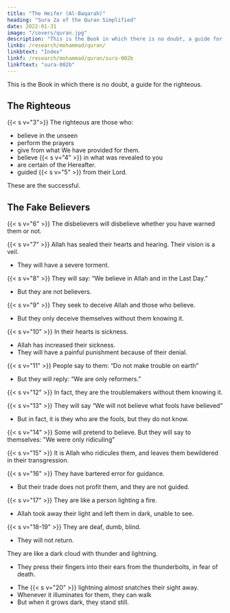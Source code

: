 ```yaml
---
title: "The Heifer (Al-Baqarah)"
heading: "Sura 2a of the Quran Simplified"
date: 2022-01-31
image: "/covers/quran.jpg"
description: "This is the Book in which there is no doubt, a guide for the righteous."
linkb: /research/mohammad/quran/
linkbtext: "Index"
linkf: /research/mohammad/quran/sura-002b
linkftext: "sura-002b"
---
```



<!-- T ALAL I TANIQ URAN
{{< s v="1" >}}  THE OPENING ........................ al-Fatihah .............................................................. 1{{< s v="2" >}}  THE HEIFER ............................. al-Baqarah ............................................................. 1{{< s v="3" >}}  FAMILY OF IMRAN ............... Ali ‘Imran ............................................................ 17{{< s v="4" >}}  WOMEN .................................... an-Nisa’ ............................................................... 27{{< s v="5" >}}  THE TABLE .............................. al-Ma’idah ........................................................... 37
6. LIVESTOCK .............................. al-An’am .............................................................. 44
7. THE ELEVATIONS ................. al-A’raf ................................................................ 53
8. THE SPOILS .............................. al-Anfal ............................................................... 63{{< s v="9" >}}  REPENTANCE ......................... at-Tawbah ............................................................ 66{{< s v="10" >}}  JONAH ..................................... Yunus .................................................................. 73{{< s v="11" >}}  HUD ......................................... Hud ..................................................................... 78
12. JOSEPH .................................... Yusuf ................................................................... 84
13. THUNDER .............................. ar-Ra’d ................................................................ 89
14. ABRAHAM ............................. Ibrahim ............................................................... 91
15. THE ROCK .............................. al-Hijr ................................................................. 94
{{< s v="16" >}}THE BEE .................................. an-Nahl ............................................................... 96
17. THE NIGHT JOURNEY ....... al-Isra’ ............................................................... 102
18. THE CAVE .............................. al-Kahf .............................................................. 106
19. MARY ....................................... Maryam ............................................................. 111
20. TA-HA ..................................... Ta-Ha ................................................................ 114
21. THE PROPHETS .................... al-Anbiya ........................................................... 119
22. THE PILGRIMAGE ............... al-Hajj ............................................................... 123
23. THE BELIEVERS .................... al-Mu’minun ...................................................... 126
24. THE LIGHT ............................ an-Nur .............................................................. 130
25. THE CRITERION .................. al-Furqan ........................................................... 133
26. THE POETS ............................ ash-Shu’ara’ ....................................................... 136
27. THE ANT ................................ an-Naml ............................................................ 141
28. HISTORY ................................. al-Qasas ............................................................. 145
29. THE SPIDER ........................... al-’Ankabut ........................................................ 14930. THE ROMANS ....................... ar-Rum ............................................................. 152
31. LUQMAN ................................ Luqman ............................................................. 154
32. PROSTRATION ..................... as-Sajdah ........................................................... 156
33. THE CONFEDERATES ........ al-Ahzab ............................................................ 157
34. SHEBA ..................................... Saba’ ................................................................. 161
35. ORIGINATOR ........................ Fatir .................................................................. 163
36. YA-SEEN ................................. Ya-Seen ............................................................. 165
37. THE ALIGNERS ..................... as-Saffat ............................................................ 168
38. SAAD ....................................... Saad .................................................................. 172
39. THRONGS .............................. az-Zumar .......................................................... 174
40. FORGIVER .............................. Ghafir ............................................................... 178
41. DETAILED .............................. Fussilat .............................................................. 181
42. CONSULTATION ................. ash-Shura .......................................................... 184
43. DECORATIONS .................... az-Zukhruf ........................................................ 186
44. SMOKE .................................... ad-Dukhan ........................................................ 189
45. KNEELING ............................. al-Jathiyah ......................................................... 190
46. THE DUNES ........................... al-Ahqaf ............................................................ 192
47. MUHAMMAD ....................... Muhammad ....................................................... 194
48. VICTORY ................................ al-Fath .............................................................. 196
49. THE CHAMBERS .................. al-Hujurat ......................................................... 197
50. QAF .......................................... Qaf ................................................................... 198
51. THE SPREADERS .................. adh-Dhariyat ..................................................... 200
52. THE MOUNT ......................... at-Tur ............................................................... 201
53. THE STAR ............................... an-Najm ............................................................ 202
54. THE MOON ............................ al-Qamar ........................................................... 204
55. THE COMPASSIONATE ..... ar-Rahman ........................................................ 205
56. THE INEVITABLE ................ al-Waqi’ah ......................................................... 207
57. IRON ........................................ al-Hadid` .......................................................... 209
58. THE ARGUMENT ................. al-Mujadilah ...................................................... 210
59. THE MOBILIZATION .......... al-Hashr ............................................................ 212
60. THE WOMAN TESTED ....... al-Mumtahina .................................................... 213
61. COLUMN ................................ as-Saff ............................................................... 21462. FRIDAY ................................... al-Jumu’ah ......................................................... 215
63. THE HYPOCRITES ............... al-Munafiqun ..................................................... 215
64. GATHERING .......................... at-Taghabun ...................................................... 216
65. DIVORCE ................................ at-Talaq ............................................................. 217
66. PROHIBITION ....................... at-Tahrim .......................................................... 217
67. SOVEREIGNTY ..................... al-Mulk .............................................................. 218
68. THE PEN ................................. al-Qalam ............................................................ 219
69. THE REALITY ........................ al-Haqqah .......................................................... 221
70. WAYS OF ASCENT ............... al-Ma’arij ........................................................... 222
71. NOAH ...................................... Nuh ................................................................... 223
72. THE JINN ................................ al-Jinn ............................................................... 223
73. THE ENWRAPPED ............... al-Muzzammil .................................................... 224
74. THE ENROBED ..................... al-Muddathir ...................................................... 225
75. RESURRECTION ................... al-Qiyamah ........................................................ 226
76. MAN ......................................... al-Insan ............................................................. 227
77. THE UNLEASHED ................ al-Mursalat ........................................................ 228
78. THE EVENT ........................... an-Naba’ ............................................................ 229
79. THE SNATCHERS ................. an-Nazi’at .......................................................... 230
80. HE FROWNED ....................... ‘Abasa ................................................................ 230
81. THE ROLLING ....................... at-Takwir ........................................................... 231
82. THE SHATTERING .............. al-Infitar ............................................................ 232
83. THE DEFRAUDERS ............... al-Mutaffifin ...................................................... 232
84. THE RUPTURE ...................... al-Inshiqaq ......................................................... 233
85. THE CONSTELLATIONS .... al-Buruj ............................................................. 233
86. THE NIGHTLY VISITOR .... at-Tariq ............................................................. 234
87. THE MOST HIGH ................. al-A’la ................................................................ 234
88. THE OVERWHELMING ...... al-Ghashiyah ...................................................... 235
89. THE DAWN ............................ al-Fajr ................................................................ 235
90. THE LAND .............................. al-Balad ............................................................. 236
91. THE SUN ................................. ash-Shams .......................................................... 236
92. THE NIGHT ........................... al-Layl ............................................................... 236
93. MORNING LIGHT ................ adh-Duha .......................................................... 23794. THE SOOTHING ................... ash-Sharh .......................................................... 237
95. THE FIG .................................. at-Tin ................................................................ 237
96. CLOT ........................................ al-’Alaq ............................................................. 238
97. DECREE ................................... al-Qadr ............................................................. 238
98. CLEAR EVIDENCE ............... al-Bayyinah ....................................................... 238
99. THE QUAKE .......................... az-Zalzalah ........................................................ 238
100. THE RACERS ....................... al-’Adiyat .......................................................... 239
101. THE SHOCKER ................... al-Qari’ah .......................................................... 239
102. ABUNDANCE ...................... at-Takathur ....................................................... 239
103. TIME ...................................... al-’Asr ............................................................... 239
104. THE BACKBITER ................ al-Humazah ....................................................... 239
105. THE ELEPHANT ................. al-Fil ................................................................. 240
106. QURAISH .............................. Quraysh ............................................................ 240
107. ASSISTANCE ........................ al-Ma’un ........................................................... 240
108. PLENTY ................................. al-Kawthar ........................................................ 240
109. THE DISBELIEVERS ........... al-Kafirun .......................................................... 240
110. VICTORY .............................. an-Nasr ............................................................. 240
111. THORNS ............................... al-Masad ........................................................... 241
112. MONOTHEISM ................... al-Ikhlas ........................................................... 241
113. DAYBREAK .......................... al-Falaq ............................................................. 241
114. MANKIND ............................ an-Nas .............................................................. 2411. THE OPENING (al-Fatihah) -->

<!-- 1. THE OPENING (al-Fatihah) -->


This is the Book in which there is no doubt, a guide for the righteous.


## The Righteous

{{< s v="3">}} The righteous are those who:
- believe in the unseen
- perform the prayers
- give from what We have provided for them.
- believe {{< s v="4" >}} in what was revealed to you
- are certain of the Hereafter.
- guided {{< s v="5" >}} from their Lord. 

These are the successful.


## The Fake Believers

{{< s v="6" >}} The disbelievers will disbelieve whether you have warned them or not.

{{< s v="7" >}} Allah has sealed their hearts and hearing. Their vision is a veil.
- They will have a severe torment.

{{< s v="8" >}} They will say: “We believe in Allah and in the Last Day.”
- But they are not believers.

{{< s v="9" >}} They seek to deceive Allah and those who believe. 
- But they only deceive themselves without them knowing it.

{{< s v="10" >}} In their hearts is sickness. 
- Allah has increased their sickness. 
- They will have a painful punishment because of their denial. 

{{< s v="11" >}} People say to them: “Do not make trouble on earth”
- But they will reply: “We are only reformers.”

{{< s v="12" >}} In fact, they are the troublemakers without them knowing it.

{{< s v="13" >}} They will say <!--  When it is said to them, “Believe as the people have believed,” they say, --> “We will not believe what fools have believed” 
- But in fact, it is they who are the fools, but they do not know.

{{< s v="14" >}} Some will pretend to believe. But they will say to themselves: "We were only ridiculing"

<!-- 14. And when they come across those who believe, they say, “We believe”; but when they
are alone with their devils, they say, “We are with you; .” -->

{{< s v="15" >}} It is Allah who ridicules them, and leaves them bewildered in their transgression.

{{< s v="16" >}} They have bartered error for guidance. 
- But their trade does not profit them, and they are not guided.

{{< s v="17" >}} They are like a person lighting a fire. 
- Allah took away their light and left them in dark, unable to see.

{{< s v="18-19" >}} They are deaf, dumb, blind. 
- They will not return.

They are like a dark cloud with thunder and lightning. 
- They press their fingers into their ears from the thunderbolts, in fear of death. 
<!-- But Allah sur- rounds the disbelievers. -->
- The {{< s v="20" >}} lightning almost snatches their sight away. 
- Whenever it illuminates for them, they can walk
- But when it grows dark, they stand still. 

<!-- Had Allah willed, He could have taken away their hearing and their sight.
Allah is capable of everything.
21. O people! Worship your Lord who created
you and those before you, that you may attain
piety. -->

